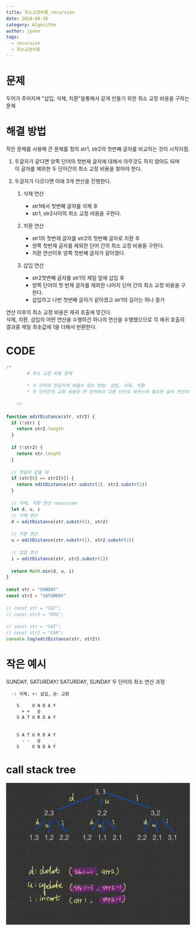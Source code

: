 ```yaml
---
title: 최소교정비용_recursion
date: 2020-09-30
category: Algorithm
author: jyoon
tags:
  - recursion
  - 최소교정비용
---
```


# 문제

두어가 주어지며 "삽입, 삭제, 치환"을통해서 같게 만들기 위한 최소 교정 비용을 구하는 문제

# 해결 방법

작은 문제를 사용해 큰 문제를 정의
str1, str2의 첫번째 글자를 비교하는 것이 시작지점.

1. 두글자가 같다면 양쪽 단어의 첫번재 글자에 대해서 아무것도 하지 않아도 되며  
   이 글자를 제외한 두 단어간의 최소 교정 비용을 찾아야 한다.

2. 두글자가 다르다면 아래 3개 연산을 진행한다.

   1. 삭제 연산

      - str1에서 첫번째 글자를 삭제 후
      - str1, str2사이의 최소 교정 비용을 구한다.

   2. 치환 연산

      - str1의 첫번재 글자를 str2의 첫번째 글자로 치환 후
      - 양쪽 첫번재 글자를 제외한 단어 간의 최소 교정 비용을 구한다.
      - 치환 연산이후 양쪽 첫번째 글자가 같아졌다.

   3. 삽입 연산
      - str2첫번째 글자를 str1의 제일 앞에 삽입 후
      - 양쪽 단어의 첫 번재 글자를 제외한 나머지 단어 간의 최소 교정 비용을 구한다.
      - 삽입하고 나번 첫번째 글자가 같아졌고 str1의 길이는 하나 증가

연산 이후의 최소 교정 비용은 재귀 호출에 맞긴다.  
삭제, 치환, 삽입의 어떤 연산을 수행하건 하나의 연산을 수행했으므로 각 재귀 호출의 결과중 제일 최솟값에 1을 더해서 반환한다.

# CODE

```js
/* 
        # 최소 교정 비용 문제

        * 두 단어의 한글자씩 바꿀수 있는 방법: 삽입, 삭제, 치환
        * 두 단어간의 교정 비용은 한 단어에서 다른 단어로 바꾸는데 필요한 글자 연산의 횟수로 정의
               
    */

function editDistance(str, str2) {
  if (!str) {
    return str2.length
  }

  if (!str2) {
    return str.length
  }

  // 첫글자 같을 때
  if (str[0] == str2[0]) {
    return editDistance(str.substr(1), str2.substr(1))
  }

  // 삭제, 치환 연산 recursion
  let d, u, i
  // 삭제 연산
  d = editDistance(str.substr(1), str2)

  // 치환 연산
  u = editDistance(str.substr(1), str2.substr(1))

  // 삽입 연산
  i = editDistance(str, str2.substr(1))

  return Math.min(d, u, i)
}

const str = "SUNDAY"
const str2 = "SATURDAY"

// const str = "CAT";
// const str2 = "DOG";

// const str = "CAT";
// const str2 = "CAR";
console.log(editDistance(str, str2))
```

# 작은 예시

SUNDAY, SATURDAY/ SATURDAY, SUNDAY 두 단어의 최소 연산 과정

```
  -: 삭제, +: 삽입, @: 교환

    S     U N D A Y
      + +   @
    S A T U R D A Y


    S A T U R D A Y
      - -   @
    S     U N D A Y
```

# call stack tree

![](./img/recursive.jpeg)
